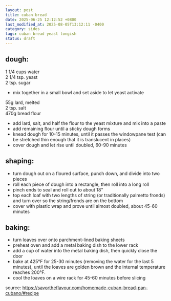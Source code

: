 ```yaml
---
layout: post
title: cuban bread
date: 2025-06-25 12:12:52 +0800
last_modified_at: 2025-08-05T13:12:11 -0400
category: sides
tags: cuban bread yeast longish
status: draft
---
```


## dough:

1 1/4 cups water  
2 1/4 tsp. yeast  
2 tsp. sugar  
* mix together in a small bowl and set aside to let yeast activate

55g lard, melted  
2 tsp. salt  
470g bread flour  
* add lard, salt, and half the flour to the yeast mixture and mix into a paste
* add remaining flour until a sticky dough forms
* knead dough for 10-15 minutes, until it passes the windowpane test (can be
  stretched thin enough that it is translucent in places)
* cover dough and let rise until doubled, 60-90 minutes

## shaping:
* turn dough out on a floured surface, punch down, and divide into two pieces
* roll each piece of dough into a rectangle, then roll into a long roll
* pinch ends to seal and roll out to about 18"
* top each loaf with two lengths of string (or traditionally palmetto fronds) and
  turn over so the string/fronds are on the bottom
* cover with plastic wrap and prove until almost doubled, about 45-60 minutes

## baking:
* turn loaves over onto parchment-lined baking sheets
* preheat oven and add a metal baking dish to the lower rack
* add a cup of water into the metal baking dish, then quickly close the door
* bake at 425°F for 25-30 minutes (removing the water for the last 5 minutes), until
  the loaves are golden brown and the internal temperature reaches 200°F.
* cool the loaves on a wire rack for 45-60 minutes before slicing

source: <https://savortheflavour.com/homemade-cuban-bread-pan-cubano/#recipe>
